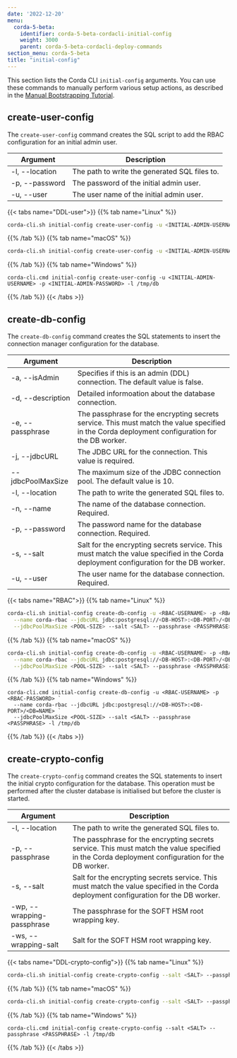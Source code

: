 ```yaml
---
date: '2022-12-20'
menu:
  corda-5-beta:
    identifier: corda-5-beta-cordacli-initial-config
    weight: 3000
    parent: corda-5-beta-cordacli-deploy-commands
section_menu: corda-5-beta
title: "initial-config"
---
```


This section lists the Corda CLI `initial-config` arguments. You can use these commands to manually perform various setup actions, as described in the [Manual Bootstrapping Tutorial](deployment-tutorials/manual.html).

## create-user-config 

The `create-user-config` command creates the SQL script to add the RBAC configuration for an initial admin user. 

| Argument       | Description                                   |
| -------------- | --------------------------------------------- |
| -l, --location | The path to write the generated SQL files to. |
| -p, --password | The password of the initial admin user.       |
| -u, --user     | The user name of the initial admin user.      |

{{< tabs name="DDL-user">}}
{{% tab name="Linux" %}}
```sh
corda-cli.sh initial-config create-user-config -u <INITIAL-ADMIN-USERNAME> -p <INITIAL-ADMIN-PASSWORD> -l /tmp/db
```
{{% /tab %}}
{{% tab name="macOS" %}}
```sh
corda-cli.sh initial-config create-user-config -u <INITIAL-ADMIN-USERNAME> -p <INITIAL-ADMIN-PASSWORD> -l /tmp/db
```
{{% /tab %}}
{{% tab name="Windows" %}}
```shell
corda-cli.cmd initial-config create-user-config -u <INITIAL-ADMIN-USERNAME> -p <INITIAL-ADMIN-PASSWORD> -l /tmp/db
```
{{% /tab %}}
{{< /tabs >}}

## create-db-config

The `create-db-config` command creates the SQL statements to insert the connection manager configuration for the database.

| Argument          | Description                                                                                                                                      |
| ----------------- | ------------------------------------------------------------------------------------------------------------------------------------------------ |
| -a, --isAdmin     | Specifies if this is an admin (DDL) connection. The default value is false.                                                                      |
| -d, --description | Detailed informoation about the database connection.                                                                                             |
| -e, --passphrase  | The passphrase for the encrypting secrets service.  This must match the value specified in the Corda deployment configuration for the DB worker. |
| -j, --jdbcURL     | The JDBC URL for the connection. This value is required.                                                                                         |
| --jdbcPoolMaxSize | The maximum size of the JDBC connection pool. The default value is 10.                                                                           |
| -l, --location    | The path to write the generated SQL files to.                                                                                                    |
| -n, --name        | The name of the database connection. Required.                                                                                                   |
| -p, --password    | The password name for the database connection. Required.                                                                                         |
| -s, --salt        | Salt for the encrypting secrets service. This must match the value specified in the Corda deployment configuration for the DB worker.            |
| -u, --user        | The user name for the database connection. Required.                                                                                             |

{{< tabs name="RBAC">}}
{{% tab name="Linux" %}}
```sh
corda-cli.sh initial-config create-db-config -u <RBAC-USERNAME> -p <RBAC-PASSWORD> \
  --name corda-rbac --jdbcURL jdbc:postgresql://<DB-HOST>:<DB-PORT>/<DB=NAME> \
  --jdbcPoolMaxSize <POOL-SIZE> --salt <SALT> --passphrase <PASSPHRASE> -l /tmp/db
```
{{% /tab %}}
{{% tab name="macOS" %}}
```sh
corda-cli.sh initial-config create-db-config -u <RBAC-USERNAME> -p <RBAC-PASSWORD> \
  --name corda-rbac --jdbcURL jdbc:postgresql://<DB-HOST>:<DB-PORT>/<DB=NAME> \
  --jdbcPoolMaxSize <POOL-SIZE> --salt <SALT> --passphrase <PASSPHRASE> -l /tmp/db
```
{{% /tab %}}
{{% tab name="Windows" %}}
```shell
corda-cli.cmd initial-config create-db-config -u <RBAC-USERNAME> -p <RBAC-PASSWORD> `
  --name corda-rbac --jdbcURL jdbc:postgresql://<DB-HOST>:<DB-PORT>/<DB=NAME> `
  --jdbcPoolMaxSize <POOL-SIZE> --salt <SALT> --passphrase <PASSPHRASE> -l /tmp/db
```
{{% /tab %}}
{{< /tabs >}}

## create-crypto-config

The `create-crypto-config` command creates the SQL statements to insert the initial crypto configuration for the database. This operation must be performed after the cluster database is initialised but before the cluster is started.

| Argument         | Description                                                                                                                                      |
| ---------------- | ------------------------------------------------------------------------------------------------------------------------------------------------ |
| -l, --location   | The path to write the generated SQL files to.                                                                                                    |
| -p, --passphrase | The passphrase for the encrypting secrets service.  This must match the value specified in the Corda deployment configuration for the DB worker. |
| -s, --salt       | Salt for the encrypting secrets service. This must match the value specified in the Corda deployment configuration for the DB worker.            |
| -wp, --wrapping-passphrase   | The passphrase for the SOFT HSM root wrapping key.                                                                                                   |
| -ws, --wrapping-salt   | Salt for the SOFT HSM root wrapping key.                                                                                                  |

{{< tabs name="DDL-crypto-config">}}
{{% tab name="Linux" %}}
```sh
corda-cli.sh initial-config create-crypto-config --salt <SALT> --passphrase <PASSPHRASE> -l /tmp/db
```
{{% /tab %}}
{{% tab name="macOS" %}}
```sh
corda-cli.sh initial-config create-crypto-config --salt <SALT> --passphrase <PASSPHRASE> -l /tmp/db
```
{{% /tab %}}
{{% tab name="Windows" %}}
```shell
corda-cli.cmd initial-config create-crypto-config --salt <SALT> --passphrase <PASSPHRASE> -l /tmp/db
```
{{% /tab %}}
{{< /tabs >}}